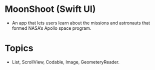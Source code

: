 # MoonShoot    (Swift UI)
 - An app that lets users learn about the missions and astronauts that formed NASA’s Apollo space program.
 
 
 # Topics
 - List, ScrollView, Codable, Image, GeometeryReader.
